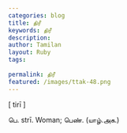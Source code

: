```yaml
---
categories: blog
title: திரீ
keywords: திரீ
description: 
author: Tamilan
layout: Ruby
tags: 
 
permalink: திரீ
featured: /images/ttak-48.png
---
```

  
[ tirī ]  
  
பெ. strī. Woman; பெண். (யாழ்.அக.)